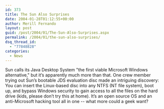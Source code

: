 ```yaml
---
id: 373
title: The Sun Also Surprises
date: 2004-01-28T01:12:55+00:00
author: Merill Fernando
layout: post
guid: /post/2004/01/The-Sun-Also-Surprises.aspx
permalink: /2004/01/the-sun-also-surprises/
dsq_thread_id:
  - "77848828"
categories:
  - News
---
```

<body xmlns="http://www.w3.org/1999/xhtml">
    <div class="Section1">
        <p class="MsoNormal">
            Sun calls its Java Desktop System "the first viable Microsoft Windows alternative,"
            but it&rsquo;s apparently much more than that. One crew member trying out Sun&rsquo;s
            bootable JDS evaluation disc made an intriguing discovery: You can insert the Linux-based
            disc into any NTFS (NT file system), boot up, and bypass Windows security to gain
            access to all the files on the hard drive (kids, please don&rsquo;t try this at home).
            It&rsquo;s an open source OS and an anti-Microsoft hacking tool all in one -- what
            more could a geek want?
        </p>
    </div>
</body>